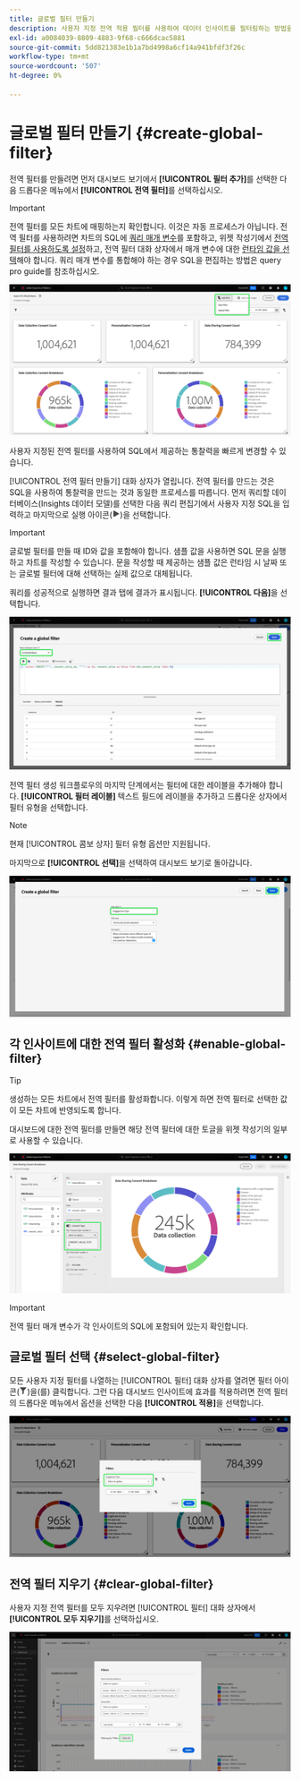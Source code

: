 ```yaml
---
title: 글로벌 필터 만들기
description: 사용자 지정 전역 적용 필터를 사용하여 데이터 인사이트를 필터링하는 방법을 알아봅니다.
exl-id: a0084039-8809-4883-9f68-c666dcac5881
source-git-commit: 5dd821383e1b1a7bd4998a6cf14a941bfdf3f26c
workflow-type: tm+mt
source-wordcount: '507'
ht-degree: 0%

---
```


# 글로벌 필터 만들기 {#create-global-filter}

전역 필터를 만들려면 먼저 대시보드 보기에서 **[!UICONTROL 필터 추가]**&#x200B;를 선택한 다음 드롭다운 메뉴에서 **[!UICONTROL 전역 필터]**&#x200B;를 선택하십시오.

>[!IMPORTANT]
>
>전역 필터를 모든 차트에 매핑하는지 확인합니다. 이것은 자동 프로세스가 아닙니다. 전역 필터를 사용하려면 차트의 SQL에 [쿼리 매개 변수](../../../../query-service/ui/parameterized-queries.md)를 포함하고, 위젯 작성기에서 [전역 필터를 사용하도록 설정](#enable-global-filter)하고, 전역 필터 대화 상자에서 매개 변수에 대한 [런타임 값을 선택](#select-global-filter)해야 합니다. 쿼리 매개 변수를 통합해야 하는 경우 SQL을 편집하는 방법은 query pro guide를 참조하십시오.

![필터 추가 및 드롭다운 메뉴가 강조 표시된 사용자 지정 대시보드입니다.](../../../images/query-pro-mode/add-filter.png)

사용자 지정된 전역 필터를 사용하여 SQL에서 제공하는 통찰력을 빠르게 변경할 수 있습니다.

[!UICONTROL 전역 필터 만들기] 대화 상자가 열립니다. 전역 필터를 만드는 것은 SQL을 사용하여 통찰력을 만드는 것과 동일한 프로세스를 따릅니다. 먼저 쿼리할 데이터베이스(Insights 데이터 모델)를 선택한 다음 쿼리 편집기에서 사용자 지정 SQL을 입력하고 마지막으로 실행 아이콘(![실행 아이콘.](/help/images/icons/play.png))을 선택합니다.

>[!IMPORTANT]
>
>글로벌 필터를 만들 때 ID와 값을 포함해야 합니다. 샘플 값을 사용하면 SQL 문을 실행하고 차트를 작성할 수 있습니다. 문을 작성할 때 제공하는 샘플 값은 런타임 시 날짜 또는 글로벌 필터에 대해 선택하는 실제 값으로 대체됩니다.

쿼리를 성공적으로 실행하면 결과 탭에 결과가 표시됩니다. **[!UICONTROL 다음]**&#x200B;을 선택합니다.

![데이터 집합 드롭다운 메뉴, 실행 아이콘 및 다음을 강조 표시한 [!UICONTROL 전역 필터 대화 상자 만들기].](../../../images/query-pro-mode/global-filter.png)

전역 필터 생성 워크플로우의 마지막 단계에서는 필터에 대한 레이블을 추가해야 합니다. **[!UICONTROL 필터 레이블]** 텍스트 필드에 레이블을 추가하고 드롭다운 상자에서 필터 유형을 선택합니다.

>[!NOTE]
>
>현재 [!UICONTROL 콤보 상자] 필터 유형 옵션만 지원됩니다.

마지막으로 **[!UICONTROL 선택]**&#x200B;을 선택하여 대시보드 보기로 돌아갑니다.

![선택 및 필터 레이블 텍스트 입력이 강조 표시된 [!UICONTROL 전역 필터 대화 상자 만들기]입니다.](../../../images/query-pro-mode/global-filter-label.png)

## 각 인사이트에 대한 전역 필터 활성화 {#enable-global-filter}

>[!TIP]
>
>생성하는 모든 차트에서 전역 필터를 활성화합니다. 이렇게 하면 전역 필터로 선택한 값이 모든 차트에 반영되도록 합니다.

대시보드에 대한 전역 필터를 만들면 해당 전역 필터에 대한 토글을 위젯 작성기의 일부로 사용할 수 있습니다.

![전역 필터 토글이 강조 표시된 위젯 작성기입니다.](../../../images/query-pro-mode/global-filter-consent.png)

>[!IMPORTANT]
>
>전역 필터 매개 변수가 각 인사이트의 SQL에 포함되어 있는지 확인합니다.

## 글로벌 필터 선택 {#select-global-filter}

모든 사용자 지정 필터를 나열하는 [!UICONTROL 필터] 대화 상자를 열려면 필터 아이콘(![필터 아이콘)을 선택합니다.](/help/images/icons/filter.png))을(를) 클릭합니다. 그런 다음 대시보드 인사이트에 효과를 적용하려면 전역 필터의 드롭다운 메뉴에서 옵션을 선택한 다음 **[!UICONTROL 적용]**&#x200B;을 선택합니다.

![필터 대화 상자가 강조 표시된 사용자 지정 대시보드입니다.](../../../images/query-pro-mode/custom-filters.png)

## 전역 필터 지우기 {#clear-global-filter}

사용자 지정 전역 필터를 모두 지우려면 [!UICONTROL 필터] 대화 상자에서 **[!UICONTROL 모두 지우기]**&#x200B;를 선택하십시오.

![모두 지우기가 강조 표시된 필터 대화 상자입니다.](../../../images/query-pro-mode/clear-all.png)

